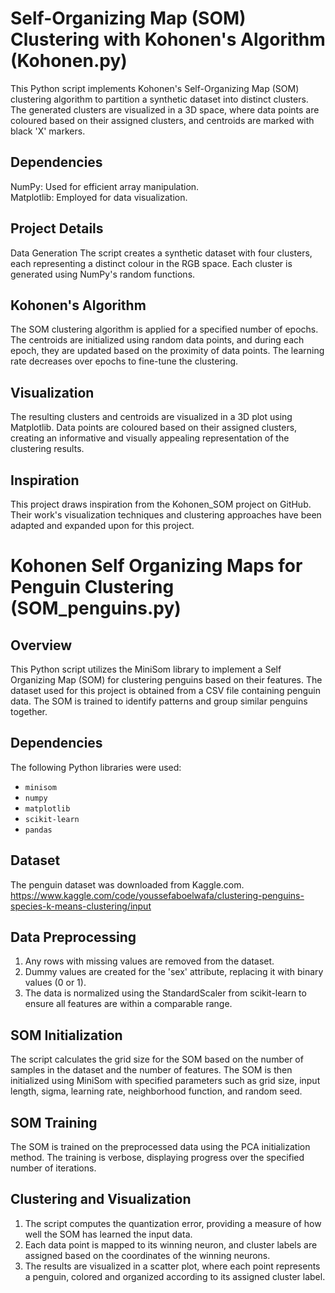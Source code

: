# Self-Organizing Map (SOM) Clustering with Kohonen's Algorithm (Kohonen.py) <br>

This Python script implements Kohonen's Self-Organizing Map (SOM) clustering algorithm to partition a synthetic dataset into distinct clusters. The generated clusters are visualized in a 3D space, where data points are coloured based on their assigned clusters, and centroids are marked with black 'X' markers. 

## Dependencies
NumPy: Used for efficient array manipulation. <br>
Matplotlib: Employed for data visualization.

## Project Details
Data Generation
The script creates a synthetic dataset with four clusters, each representing a distinct colour in the RGB space. Each cluster is generated using NumPy's random functions.

## Kohonen's Algorithm
The SOM clustering algorithm is applied for a specified number of epochs. The centroids are initialized using random data points, and during each epoch, they are updated based on the proximity of data points. The learning rate decreases over epochs to fine-tune the clustering.

## Visualization
The resulting clusters and centroids are visualized in a 3D plot using Matplotlib. Data points are coloured based on their assigned clusters, creating an informative and visually appealing representation of the clustering results.

## Inspiration
This project draws inspiration from the Kohonen_SOM project on GitHub. Their work's visualization techniques and clustering approaches have been adapted and expanded upon for this project.

# Kohonen Self Organizing Maps for Penguin Clustering (SOM_penguins.py) <br>

## Overview
This Python script utilizes the MiniSom library to implement a Self Organizing Map (SOM) for clustering penguins based on their features. The dataset used for this project is obtained from a CSV file containing penguin data. The SOM is trained to identify patterns and group similar penguins together.

## Dependencies
The following Python libraries were used: 
- `minisom`
- `numpy`
- `matplotlib`
- `scikit-learn`
- `pandas`

## Dataset
The penguin dataset was downloaded from Kaggle.com. 
https://www.kaggle.com/code/youssefaboelwafa/clustering-penguins-species-k-means-clustering/input 

## Data Preprocessing
1. Any rows with missing values are removed from the dataset.
2. Dummy values are created for the 'sex' attribute, replacing it with binary values (0 or 1).
3. The data is normalized using the StandardScaler from scikit-learn to ensure all features are within a comparable range.

## SOM Initialization
The script calculates the grid size for the SOM based on the number of samples in the dataset and the number of features. The SOM is then initialized using MiniSom with specified parameters such as grid size, input length, sigma, learning rate, neighborhood function, and random seed.

## SOM Training
The SOM is trained on the preprocessed data using the PCA initialization method. The training is verbose, displaying progress over the specified number of iterations.

## Clustering and Visualization
1. The script computes the quantization error, providing a measure of how well the SOM has learned the input data.
2. Each data point is mapped to its winning neuron, and cluster labels are assigned based on the coordinates of the winning neurons.
3. The results are visualized in a scatter plot, where each point represents a penguin, colored and organized according to its assigned cluster label.
